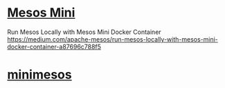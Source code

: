 # [Mesos Mini](https://hub.docker.com/r/mesos/mesos-mini/)

Run Mesos Locally with Mesos Mini Docker Container
https://medium.com/apache-mesos/run-mesos-locally-with-mesos-mini-docker-container-a87696c788f5



# [minimesos](https://github.com/ContainerSolutions/minimesos)


